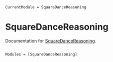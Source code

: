 ```@meta
CurrentModule = SquareDanceReasoning
```

# SquareDanceReasoning

Documentation for [SquareDanceReasoning](https://github.com/MarkNahabedian/SquareDanceReasoning.jl).

```@index
```

```@autodocs
Modules = [SquareDanceReasoning]
```
